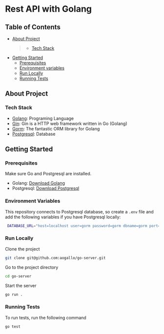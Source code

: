# Rest API with Golang

## Table of Contents

- [About Project](#about-project)
  > - [Tech Stack](#tech-stack)
- [Getting Started](#getting-started)
  - [Prerequisites](#prerequisites)
  - [Environment variables](#environment-variables)
  - [Run Locally](#run-locally)
  - [Running Tests](#running-tests)

## About Project

### Tech Stack

- [Golang](https://go.dev/): Programing Language
- [Gin](https://gin-gonic.com/docs/): Gin is a HTTP web framework written in Go (Golang)
- [Gorm](https://gorm.io/index.html): The fantastic ORM library for Golang
- [Postgresql](https://www.postgresql.org/): Database

## Getting Started

### Prerequisites

Make sure Go and Postgresql are installed.

- Golang: [Download Golang](https://go.dev/doc/install)
- Postgresql: [Download Postgresql](https://www.postgresql.org/download/)

### Environment Variables

This repository connects to Postgresql database, so create a `.env` file and add the following variables if you have Postgresql locally:

```zsh
 DATABASE_URL="host=localhost user=gorm password=gorm dbname=gorm port=9920 sslmode=disable TimeZone=Asia/Shanghai"
```

### Run Locally

Clone the project

```bash
git clone git@github.com:aogallo/go-server.git
```

Go to the project directory

```bash
cd go-server
```

Start the server

```bash
go run .
```

### Running Tests

To run tests, run the following command

```bash
go test
```
